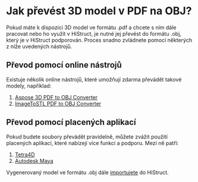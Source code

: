 # Jak převést 3D model v PDF na OBJ?
Pokud máte k dispozici 3D model ve formátu .pdf a chcete s ním dále pracovat nebo ho využít v HiStruct, je nutné jej převést do formátu .obj, který je v HiStruct podporován. Proces snadno zvládnete pomocí některých z níže uvedených nástrojů. 

## Převod pomocí online nástrojů
Existuje několik online nástrojů, které umožňují zdarma převádět takové modely, například:

1. [Aspose 3D PDF to OBJ Converter](https://products.aspose.app/3d/conversion/pdf-to-obj)
2. [ImageToSTL PDF to OBJ Converter](https://imagetostl.com/convert/file/pdf/to/obj)

## Převod pomocí placených aplikací
Pokud budete soubory převádět pravidelně, můžete zvážit použití placených aplikací, které nabízejí více funkcí a podporu. Mezi ně patří:

1. [Tetra4D](https://tetra4d.com/)
2. [Autodesk Maya](https://www.autodesk.com/products/maya)


Vygenerovaný model ve formátu .obj dále [importujete](importObj.md) do HiStruct.
